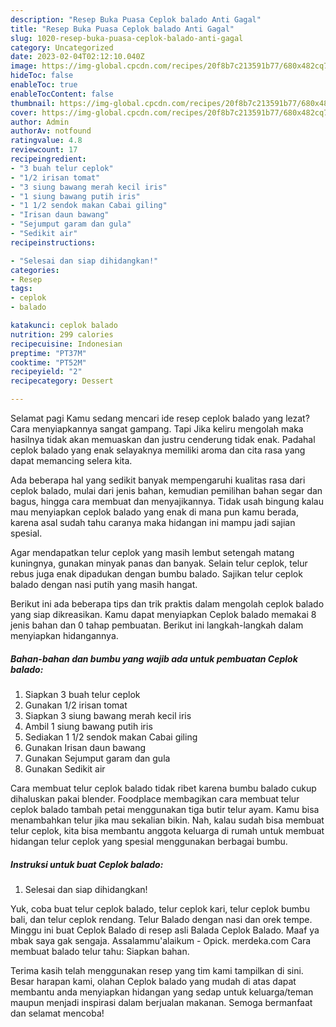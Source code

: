 ```yaml
---
description: "Resep Buka Puasa Ceplok balado Anti Gagal"
title: "Resep Buka Puasa Ceplok balado Anti Gagal"
slug: 1020-resep-buka-puasa-ceplok-balado-anti-gagal
category: Uncategorized
date: 2023-02-04T02:12:10.040Z
image: https://img-global.cpcdn.com/recipes/20f8b7c213591b77/680x482cq70/ceplok-balado-foto-resep-utama.jpg
hideToc: false
enableToc: true
enableTocContent: false
thumbnail: https://img-global.cpcdn.com/recipes/20f8b7c213591b77/680x482cq70/ceplok-balado-foto-resep-utama.jpg
cover: https://img-global.cpcdn.com/recipes/20f8b7c213591b77/680x482cq70/ceplok-balado-foto-resep-utama.jpg
author: Admin
authorAv: notfound
ratingvalue: 4.8
reviewcount: 17
recipeingredient:
- "3 buah telur ceplok"
- "1/2 irisan tomat"
- "3 siung bawang merah kecil iris"
- "1 siung bawang putih iris"
- "1 1/2 sendok makan Cabai giling"
- "Irisan daun bawang"
- "Sejumput garam dan gula"
- "Sedikit air"
recipeinstructions:

- "Selesai dan siap dihidangkan!"
categories:
- Resep
tags:
- ceplok
- balado

katakunci: ceplok balado 
nutrition: 299 calories
recipecuisine: Indonesian
preptime: "PT37M"
cooktime: "PT52M"
recipeyield: "2"
recipecategory: Dessert

---
```



Selamat pagi Kamu sedang mencari ide resep ceplok balado yang lezat? Cara menyiapkannya sangat gampang. Tapi Jika keliru mengolah maka hasilnya tidak akan memuaskan dan justru cenderung tidak enak. Padahal ceplok balado yang enak selayaknya memiliki aroma dan cita rasa yang dapat memancing selera kita.


Ada beberapa hal yang sedikit banyak mempengaruhi kualitas rasa dari ceplok balado, mulai dari jenis bahan, kemudian pemilihan bahan segar dan bagus, hingga cara membuat dan menyajikannya. Tidak usah bingung kalau mau menyiapkan ceplok balado yang enak di mana pun kamu berada, karena asal sudah tahu caranya maka hidangan ini mampu jadi sajian spesial.

Agar mendapatkan telur ceplok yang masih lembut setengah matang kuningnya, gunakan minyak panas dan banyak. Selain telur ceplok, telur rebus juga enak dipadukan dengan bumbu balado. Sajikan telur ceplok balado dengan nasi putih yang masih hangat.


Berikut ini ada beberapa tips dan trik praktis dalam mengolah ceplok balado yang siap dikreasikan. Kamu dapat menyiapkan Ceplok balado memakai 8 jenis bahan dan 0 tahap pembuatan. Berikut ini langkah-langkah dalam menyiapkan hidangannya.

<!--inarticleads1-->

##### Bahan-bahan dan bumbu yang wajib ada untuk pembuatan Ceplok balado:

1. Siapkan 3 buah telur ceplok
1. Gunakan 1/2 irisan tomat
1. Siapkan 3 siung bawang merah kecil iris
1. Ambil 1 siung bawang putih iris
1. Sediakan 1 1/2 sendok makan Cabai giling
1. Gunakan Irisan daun bawang
1. Gunakan Sejumput garam dan gula
1. Gunakan Sedikit air


Cara membuat telur ceplok balado tidak ribet karena bumbu balado cukup dihaluskan pakai blender. Foodplace membagikan cara membuat telur ceplok balado tambah petai menggunakan tiga butir telur ayam. Kamu bisa menambahkan telur jika mau sekalian bikin. Nah, kalau sudah bisa membuat telur ceplok, kita bisa membantu anggota keluarga di rumah untuk membuat hidangan telur ceplok yang spesial menggunakan berbagai bumbu. 

<!--inarticleads2-->

##### Instruksi untuk buat Ceplok balado:


1. Selesai dan siap dihidangkan!

Yuk, coba buat telur ceplok balado, telur ceplok kari, telur ceplok bumbu bali, dan telur ceplok rendang. Telur Balado dengan nasi dan orek tempe. Minggu ini buat Ceplok Balado di resep asli Balada Ceplok Balado. Maaf ya mbak saya gak sengaja. Assalammu&#39;alaikum - Opick. merdeka.com Cara membuat balado telur tahu: Siapkan bahan. 

Terima kasih telah menggunakan resep yang tim kami tampilkan di sini. Besar harapan kami, olahan Ceplok balado yang mudah di atas dapat membantu anda menyiapkan hidangan yang sedap untuk keluarga/teman maupun menjadi inspirasi dalam berjualan makanan. Semoga bermanfaat dan selamat mencoba!
